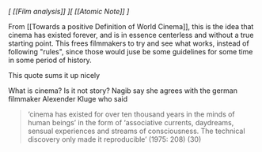 *[ [[Film analysis]] ][ [[Atomic Note]] ]*

From [[Towards a positive Definition of World Cinema]], this is the idea that cinema has existed forever, and is in essence centerless and without a true starting point. This frees filmmakers to try and see what works, instead of following "rules", since those would juse be some guidelines for some time in some period of history.

This quote sums it up nicely

What is cinema? Is it not story? Nagib say she agrees with the german filmmaker Alexender Kluge who said
>  ‘cinema has existed for over ten thousand years in the minds of human beings’ in the form of ‘associative currents, daydreams, sensual experiences and streams of consciousness. The technical discovery only made it reproducible’ (1975: 208) (30)
